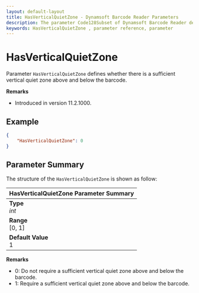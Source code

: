 ```yaml
---
layout: default-layout
title: HasVerticalQuietZone - Dynamsoft Barcode Reader Parameters
description: The parameter Code128Subset of Dynamsoft Barcode Reader defines whether there is a sufficient vertical quiet zone above and below the barcode.
keywords: HasVerticalQuietZone , parameter reference, parameter
---
```


# HasVerticalQuietZone

Parameter `HasVerticalQuietZone` defines whether there is a sufficient vertical quiet zone above and below the barcode.

**Remarks**

- Introduced in version 11.2.1000.

## Example

```json
{
    "HasVerticalQuietZone": 0
}
```

## Parameter Summary

The structure of the `HasVerticalQuietZone` is shown as follow:

| HasVerticalQuietZone  Parameter Summary |
| :--------------------------------- |
| **Type**<br>*int* |
| **Range**<br>[0, 1] |
| **Default Value**<br> 1|

**Remarks**

- 0: Do not require a sufficient vertical quiet zone above and below the barcode.
- 1: Require a sufficient vertical quiet zone above and below the barcode.
